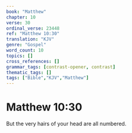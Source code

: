```yaml
---
book: "Matthew"
chapter: 10
verse: 30
ordinal_verse: 23448
ref: "Matthew 10:30"
translation: "KJV"
genre: "Gospel"
word_count: 10
topics: []
cross_references: []
grammar_tags: [contrast-opener, contrast]
thematic_tags: []
tags: ["Bible","KJV","Matthew"]
---
```


# Matthew 10:30

But the very hairs of your head are all numbered.
